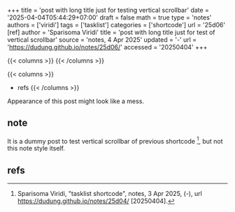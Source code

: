 +++
title = 'post with long title just for testing vertical scrollbar'
date = '2025-04-04T05:44:29+07:00'
draft = false
math = true
type = 'notes'
authors = ['viridi']
tags = ['tasklist']
categories = ['shortcode']
url = '25d06'
[ref]
author = 'Sparisoma Viridi'
title = 'post with long title just for test of vertical scrollbar'
source = 'notes, 4 Apr 2025'
updated = '-'
url = 'https://dudung.github.io/notes/25d06/'
accessed = '20250404'
+++

{{< columns >}}
{{< /columns >}}

{{< columns >}}
+ refs
{{< /columns >}}

<!--more-->

Appearance of this post might look like a mess.


## note
It is a dummy post to test vertical scrollbar of previous shortcode [^viridi_2025], but not this note style itself.


## refs
[^viridi_2025]: Sparisoma Viridi, "tasklist shortcode", notes, 3 Apr 2025, (-), url https://dudung.github.io/notes/25d04/ [20250404].

